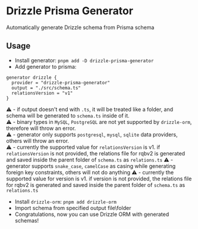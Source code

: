 # Drizzle Prisma Generator

Automatically generate Drizzle schema from Prisma schema

## Usage

-  Install generator: `pnpm add -D drizzle-prisma-generator`
-  Add generator to prisma:  
```Prisma
generator drizzle {
  provider = "drizzle-prisma-generator"
  output = "./src/schema.ts"
  relationsVersion = "v1"
}
```
:warning: - if output doesn't end with `.ts`, it will be treated like a folder, and schema will be generated to `schema.ts` inside of it.  
:warning: - binary types in `MySQL`, `PostgreSQL` are not yet supported by `drizzle-orm`, therefore will throw an error.  
:warning: - generator only supports `postgresql`, `mysql`, `sqlite` data providers, others will throw an error.  
:warning: - currently the supported value for `relationsVersion` is v1. if `relationsVersion` is not provided, the relations file for rqbv2 is generated and saved inside the parent folder of `schema.ts` as `relations.ts`
:warning: - generator supports `snake_case`, `camelCase` as casing while generating foreign key constraints, others will not do anything
:warning: - currently the supported value for version is v1. if version is not provided, the relations file for rqbv2 is generated and saved inside the parent folder of `schema.ts` as `relations.ts`

-  Install `drizzle-orm`: `pnpm add drizzle-orm`  
-  Import schema from specified output file\folder  
-  Congratulations, now you can use Drizzle ORM with generated schemas!